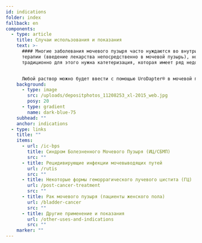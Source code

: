 ```yaml
---
id: indications
folder: index
fallback: en
components:
  - type: article
    title: Случаи использования и показания
    text: >-
      #### Многие заболевания мочевого пузыря часто нуждаются во внутрипузырной
      терапии (введение лекарства непосредственно в мочевой пузырь), но
      традиционно для этого нужна катетеризация, которая имеет ряд недостатков.


      Любой раствор можно будет ввести с помощью UroDapter® в мочевой пузырь при условии, что он не оказывает вредного воздействия на близлежащие ткани или органы. Аппарат может применяться при лечении следующих состояний:
    background:
      - type: image
        src: /uploads/depositphotos_11208253_xl-2015_web.jpg
        posy: 20
      - type: gradient
        name: dark-blue-75
    subhead: ""
    anchor: indications
  - type: links
    title: ""
    items:
      - url: /ic-bps
        title: Синдром Болезненного Мочевого Пузыря (ИЦ/СБМП)
        src: ""
      - title: Рецидивирующие инфекции мочевыводящих путей
        url: /rutis
        src: ""
      - title: Некоторые формы геморрагического лучевого цистита (ГЦ)
        url: /post-cancer-treatment
        src: ""
      - title: Рак мочевого пузыря (пациенты женского пола)
        url: /bladder-cancer
        src: ""
      - title: Другие применение и показания
        url: /other-uses-and-indications
        src: ""
    marker: ""
---
```

